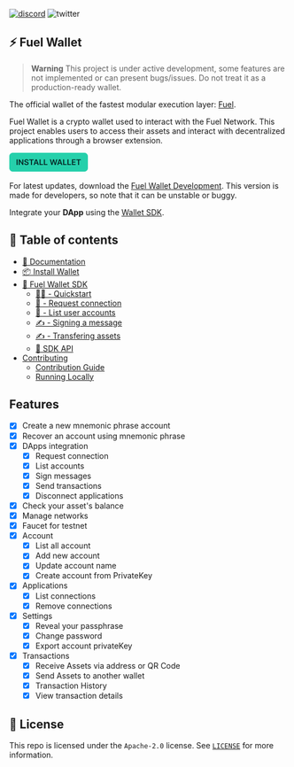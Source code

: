 [![discord](https://img.shields.io/badge/chat%20on-discord-orange?&logo=discord&logoColor=ffffff&color=7389D8&labelColor=6A7EC2)](https://discord.gg/xfpK4Pe)
![twitter](https://img.shields.io/twitter/follow/SwayLang?style=social)

## ⚡️ Fuel Wallet

> **Warning**
> This project is under active development, some features are not implemented or can present bugs/issues. Do not treat it as a production-ready wallet.

The official wallet of the fastest modular execution layer: [Fuel](https://fuel.network).

Fuel Wallet is a crypto wallet used to interact with the Fuel Network. This project enables users to access their assets and interact with decentralized applications through a browser extension.

[![Install Wallet](packages/docs/public/install-button.png)](https://wallet.fuel.network/docs/install/)

For latest updates, download the [Fuel Wallet Development](https://next-wallet.fuel.network/docs/install/). This version is made for developers, so note that it can be unstable or buggy.

Integrate your **DApp** using the [Wallet SDK](https://wallet.fuel.network/docs/dev/getting-started/).

## 📗 Table of contents

- [📗 Documentation](https://wallet.fuel.network/)
- [📦 Install Wallet](https://wallet.fuel.network/docs/install/)
- [🧰 Fuel Wallet SDK](https://wallet.fuel.network/docs/dev/getting-started/)
  - [👨‍💻 - Quickstart](https://wallet.fuel.network/docs/dev/getting-started/)
  - [🔗 - Request connection](https://wallet.fuel.network/docs/dev/connecting/)
  - [📒 - List user accounts](https://wallet.fuel.network/docs/dev/accounts/)
  - [✍️ - Signing a message](https://wallet.fuel.network/docs/dev/signing/)
  - [✍️ - Transfering assets](https://wallet.fuel.network/docs/dev/assets/)
  - [📗 SDK API](https://wallet.fuel.network/docs/dev/reference/)
- [Contributing](https://wallet.fuel.network/docs/contributing/guide/)
  - [Contribution Guide](https://wallet.fuel.network/docs/contributing/guide/)
  - [Running Locally](https://wallet.fuel.network/docs/contributing/running-locally)

## Features

- [x] Create a new mnemonic phrase account
- [x] Recover an account using mnemonic phrase
- [x] DApps integration
  - [x] Request connection
  - [x] List accounts
  - [x] Sign messages
  - [x] Send transactions
  - [x] Disconnect applications
- [x] Check your asset's balance
- [x] Manage networks
- [x] Faucet for testnet
- [x] Account
  - [x] List all account
  - [x] Add new account
  - [x] Update account name
  - [x] Create account from PrivateKey
- [x] Applications
  - [x] List connections
  - [x] Remove connections
- [x] Settings
  - [x] Reveal your passphrase
  - [x] Change password
  - [x] Export account privateKey
- [x] Transactions
  - [x] Receive Assets via address or QR Code
  - [x] Send Assets to another wallet
  - [x] Transaction History
  - [x] View transaction details

## 📜 License

This repo is licensed under the `Apache-2.0` license. See [`LICENSE`](./LICENSE) for more information.

